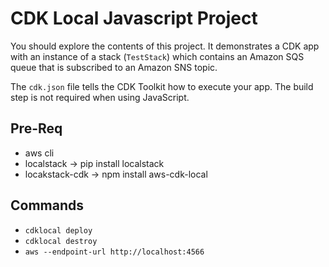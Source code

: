 # CDK Local Javascript Project

You should explore the contents of this project. It demonstrates a CDK app with an instance of a stack (`TestStack`)
which contains an Amazon SQS queue that is subscribed to an Amazon SNS topic.

The `cdk.json` file tells the CDK Toolkit how to execute your app. The build step is not required when using JavaScript.

## Pre-Req

- aws cli
- localstack -> pip install localstack
- locakstack-cdk -> npm install aws-cdk-local

## Commands
- `cdklocal deploy`
- `cdklocal destroy`
- `aws --endpoint-url http://localhost:4566 `